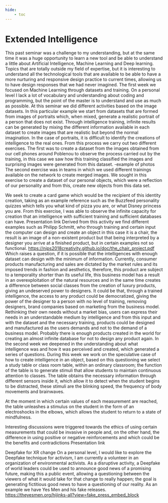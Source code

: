 ```yaml
---
hide:
    - toc
---
```


# Extended Intelligence

This past seminar was a challenge to my understanding, but at the same time it was a huge opportunity to learn a new tool and be able to understand a little about Artificial Intelligence, Machine Learning and Deep learning. Topics that are totally outside my field of expertise, but it is interesting to understand all the technological tools that are available to be able to have a more nurturing and responsive design practice to current times, allowing us to have design responses that we had never imagined.
The first week we focused on Machine Learning through datasets and training. On a personal level I lack a lot of vocabulary and understanding about coding and programming, but the point of the master is to understand and use as much as possible.
At this seminar we did different activities based on the image datasets. In this particular example we start from datasets that are formed from images of portraits which, when mixed, generate a realistic portrait of a person that does not exist.
Through intelligence training, infinite results can be generated by mixing the different information available in each dataset to create images that are realistic but beyond the normal imagination. In the case of portraits, it is difficult to identify the creations of intelligence to the real ones.
From this process we carry out two different exercises. The first was to create a dataset from the images obtained from our cell phones around Poblenou to observe the process carried out by the training, in this case we saw how this training classified the images and surprising images were generated from this dataset.
-example of photos
The second exercise was in teams in which we used different trainings available on the network to create merged images.
We sought in this exercise to create a dataset of our personal objects, which were a reflection of our personality and from this, create new objects from this data set.

We seek to create a card game which would be the recipient of this identity creation, taking as an example reference such as the Buzzfeed personality quizzes which tells you what kind of pizza you are, or what Disney princess you are.
From this exercise, I was able to observe the infinite capacity for creation that an intelligence with sufficient training and sufficient databases can have.
Presentation link
Derived from this activity we find different examples such as Philipp Schmitt, who through training and certain input the computer can design and create an object in this case it is a chair, the result is an image of a non-existent product but that being interpreted by a designer you arrive at a finished product, but in certain examples not so functional.
https://nips2018creativity.github.io/doc/the_chair_project.pdf
Which raises a question, if it is possible that the intelligences with enough dataset can design with the minimum of information.
Currently, consumer products manufacturing and sales are dictated by the market rules and its imposed trends in fashion and aesthetics, therefore, this product are subject to a temporality shorter than its useful life, this business model has a result in an overexploitation of the natural resources and in the same time creates a difference between social classes from the creation of luxury products, giving an undeserved power to designers.
It could be that, through a trained intelligence, the access to any product could be democratized, giving the power of the designer to a person with no level of training, removing designers, brand companies based on marketing from the business model.
Rethinking their own needs without a market bias, users can express their needs in an understandable medium by intelligence and from this input and with the dataset and the necessary training, products could be designed and manufactured as the users demands and not to the demand of a business model. Probably there is enough products created in the world for creating an almost infinite database for not to design any product again.
In the second week we deepened in the understanding about what intelligence was and how it was perceived and created, which generated a series of questions.
During this week we work on the speculative case of how to create intelligence in an object, based on this questioning we select a study table or class room table, within an ordinary classroom; the function of the table is to generate stimuli that allow students to maintain continuous attention to classes.
The table obtains the necessary information through different sensors inside it, which allow it to detect when the student begins to be distracted, these stimuli are the blinking speed, the frequency of body movements and brainwaves.

At the moment in which certain values of each measurement are reached, the table unleashes a stimulus on the student in the form of an electroshocks in the elbows, which allows the student to return to a state of mindfulness.

Interesting discussions were triggered towards the ethics of using certain measurements that could be invasive in people and, on the other hand, the difference in using positive or negative reinforcements and which could be the benefits and contradictions
Presentation link

Deepfake for XR change
On a personal level, I would like to explore the Deepfake technique for activism, I am currently a volunteer in an organization of environmental activists. As a disruptive activity, a Deepfake of world leaders could be used to announce good news of a promising future, making this a public event, allowing a questioning between the viewers of what it would take for that change to really happen; the goal is generating fictitious good news to have a questioning of our reality.
As an example we have Yes Men and his fake releases.
https://theyesmen.org/hijinks-all?view=fake_press_embed_block
